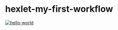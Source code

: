 # hexlet-my-first-workflow

[![hello-world](https://github.com/Andradit/hexlet-my-first-workflow/actions/workflows/hello-world.yml/badge.svg)](https://github.com/Andradit/hexlet-my-first-workflow/actions/workflows/hello-world.yml)